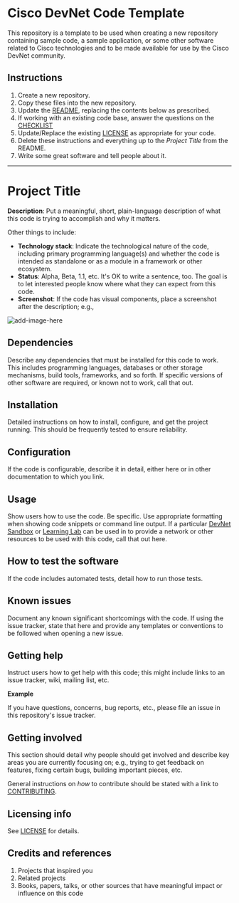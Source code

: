 # Cisco DevNet Code Template

This repository is a template to be used when creating a new repository containing sample code, a sample application, or some other software related to Cisco technologies and to be made available for use by the Cisco DevNet community.

## Instructions

1. Create a new repository.
2. Copy these files into the new repository.
3. Update the [README](./README.md), replacing the contents below as prescribed.
4. If working with an existing code base, answer the questions on the [CHECKLIST](./CHECKLIST.md)
5. Update/Replace the existing [LICENSE](./LICENSE) as appropriate for your code.
6. Delete these instructions and everything up to the _Project Title_ from the README.
7. Write some great software and tell people about it.

----

# Project Title

**Description**:  Put a meaningful, short, plain-language description of what this code is trying to accomplish and why it matters.

Other things to include:

* **Technology stack**: Indicate the technological nature of the code, including primary programming language(s) and whether the code is intended as standalone or as a module in a framework or other ecosystem.
* **Status**:  Alpha, Beta, 1.1, etc. It's OK to write a sentence, too. The goal is to let interested people know where what they can expect from this code.
* **Screenshot**: If the code has visual components, place a screenshot after the description; e.g.,

![add-image-here]()



## Dependencies

Describe any dependencies that must be installed for this code to work. 
This includes programming languages, databases or other storage mechanisms, build tools, frameworks, and so forth.
If specific versions of other software are required, or known not to work, call that out.

## Installation

Detailed instructions on how to install, configure, and get the project running. 
This should be frequently tested to ensure reliability.

## Configuration

If the code is configurable, describe it in detail, either here or in other documentation to which you link.

## Usage

Show users how to use the code. Be specific.
Use appropriate formatting when showing code snippets or command line output.
If a particular [DevNet Sandbox](https://developer.cisco.com/sandbox/) or [Learning Lab](https://developer.cisco.com/learning-labs/) can be used in to provide a network or other resources to be used with this code, call that out here. 

## How to test the software

If the code includes automated tests, detail how to run those tests.

## Known issues

Document any known significant shortcomings with the code. 
If using the issue tracker, state that here and provide any templates or conventions to be followed when opening a new issue. 

## Getting help

Instruct users how to get help with this code; this might include links to an issue tracker, wiki, mailing list, etc.

**Example**

If you have questions, concerns, bug reports, etc., please file an issue in this repository's issue tracker.

## Getting involved

This section should detail why people should get involved and describe key areas you are currently focusing on; e.g., trying to get feedback on features, fixing certain bugs, building important pieces, etc.

General instructions on _how_ to contribute should be stated with a link to [CONTRIBUTING](./CONTRIBUTING.md).

## Licensing info

See [LICENSE](./LICENSE) for details.

## Credits and references

1. Projects that inspired you
2. Related projects
3. Books, papers, talks, or other sources that have meaningful impact or influence on this code
